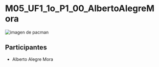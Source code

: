 # M05_UF1_1o_P1_00_AlbertoAlegreMora
![imagen de pacman](https://cloudfront-eu-central-1.images.arcpublishing.com/prisa/U55KB44VIO43FECCAMOE5UAB5Q.jpg)
## Participantes
 - Alberto Alegre Mora
